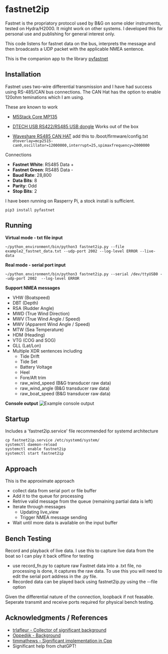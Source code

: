 # fastnet2ip
Fastnet is the propriatory protocol used by B&G on some older instruments, tested on Hydra/H2000. It might work on other systems. I developed this for personal use and publishing for general interest only. 

This code listens for fastnet data on the bus, interprets the message and then broadcasts a UDP packet with the applicable NMEA sentence.

This is the companion app to the library [pyfastnet](https://github.com/ghotihook/pyfastnet)


## Installation
Fastnet uses two-wire differential transmission and I have had success using RS-485/CAN bus connections. The CAN Hat has the option to enable 120ohm teminations which I am using.

These are known to work
- [M5Stack Core MP135](https://shop.m5stack.com/products/m5stack-coremp135-w-stm32mp135d?srsltid=AfmBOoqM3L0pVHeKU8TDykcHk937Fm5otebvPbT_TI66HM_STqBiw11j)

- [DTECH USB RS422/RS485 USB dongle](https://www.amazon.com.au/DTECH-Converter-Adapter-Supports-Windows/dp/B076WVFXN8)
	Works out of the box

- [Waveshare RS485 CAN HAT](https://www.waveshare.com/wiki/RS485_CAN_HAT)
	add this to /boot/firmware/config.txt 
	```dtoverlay=mcp2515-can0,oscillator=12000000,interrupt=25,spimaxfrequency=2000000```

Connections
- **Fastnet White**: RS485 Data +
- **Fastnet Green**: RS485 Data -
- **Baud Rate**: 28,800
- **Data Bits**: 8
- **Parity**: Odd
- **Stop Bits**: 2

I have been running on Rasperry Pi, a stock install is sufficient.

```pip3 install pyfastnet```


## Running

**Virtual mode - txt file input**

```~/python_environment/bin/python3 fastnet2ip.py --file example2_fastnet_data.txt --udp-port 2002 --log-level ERROR --live-data```

**Real mode - serial port input**

```~/python_environment/bin/python3 fastnet2ip.py --serial /dev/ttyUSB0 --udp-port 2002  --log-level ERROR```

**Support NMEA messages**
- VHW (Boatspeed)
- DBT (Depth)
- RSA (Rudder Angle)
- MWD (True Wind Direction)
- MWV (True Wind Angle / Speed)
- MWV (Apparent Wind Angle / Speed)
- MTW (Sea Temperature)
- HDM (Heading)
- VTG (COG and SOG)
- GLL (Lat/Lon)
- Multiple XDR sentences including
	- Tide Drift
	- Tide Set
	- Battery Voltage
	- Heel
	- Fore/Aft trim
	- raw_wind_speed (B&G transducer raw data)
	- raw_wind_angle (B&G transducer raw data)
	- raw_boat_speed (B&G transducer raw data)

**Console output**
![Example console output](images/console_output.jpg "Fastnet System Overview")


## Startup
Includes a 'fastnet2ip.service' file recommended for systemd architecture 
```
cp fastnet2ip.service /etc/systemd/system/
systemctl daemon-reload
systemctl enable fastnet2ip
systemctl start fastnet2ip
```


## Approach
This is the approximate approach
- collect data from serial port or file buffer
- Add it to the queue for processing
- Retrive valid message from the queue (remaining partial data is left)
- Iterate through messages
	- Updating live_view
	- Trigger NMEA message sending
- Wait until more data is available on the input buffer


## Bench Testing
Record and playback of live data. I use this to capture live data from the boat so I can play it back offline for testing
- use record_fn.py to capture raw Fastnet data into a .txt file, no processing is done, it captures the raw data. To use this you will need to edit the serial port address in the .py file.
- Recorded data can be played back using fastnet2ip.py using the --file option

Given the differential nature of the connection, loopback if not feasable. Seperate transmit and receive ports required for physical bench testing.

## Acknowledgments / References

- [trlafleur - Collector of significant background](https://github.com/trlafleur) 
- [Oppedijk - Background](https://www.oppedijk.com/bandg/fastnet.html)
- [timmathews - Significant implementation in Cpp](https://github.com/timmathews/bg-fastnet-driver)
- Significant help from chatGPT!